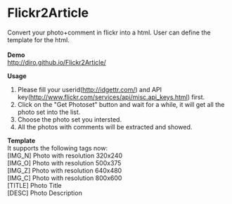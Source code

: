 Flickr2Article
==============

Convert your photo+comment in flickr into a html. User can define the template for the html.<br><br>
<b>Demo</b><br>
http://diro.github.io/Flickr2Article/

<b>Usage</b><br>
1. Please fill your userid(http://idgettr.com/) and API key(http://www.flickr.com/services/api/misc.api_keys.html) first.<br>
2. Click on the "Get Photoset" button and wait for a while, it will get all the photo set into the list.<br>
3. Choose the photo set you intersted.<br>
4. All the photos with comments will be extracted and showed.<br>

<b>Template</b><br>
It supports the following tags now:<br>
[IMG_N] Photo with resolution 320x240<br>
[IMG_O] Photo with resolution 500x375<br>
[IMG_Z] Photo with resolution 640x480<br>
[IMG_C] Photo with resolution 800x600<br>
[TITLE] Photo Title<br>
[DESC]  Photo Description<br>
